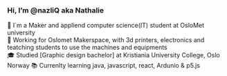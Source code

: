 

###  Hi, I’m @nazliQ aka Nathalie 

👋 I´m a Maker and appliend computer science(IT) student at OsloMet university</br>
💼 Working for Oslomet Makerspace, with 3d printers, electronics and teatching students to use the machines and equipments</br>
🎓 Studied [Graphic design bachelor] at Kristiania University College, Oslo Norway</b>
📚 Currenlty learning java, javascript, react, Ardunio & p5.js

<!------- Line break here ------->





